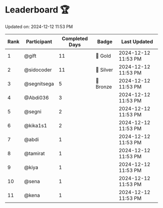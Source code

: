 # Leaderboard 🏆

Updated on: 2024-12-12 11:53 PM

| Rank | Participant       | Completed Days | Badge      | Last Updated         |
|------|-------------------|----------------|------------|----------------------|
| 1    | @gift             | 11             | 🏅 Gold     | 2024-12-12 11:53 PM |
| 2    | @sidocoder        | 11             | 🥈 Silver   | 2024-12-12 11:53 PM |
| 3    | @segnitsega       | 5              | 🥉 Bronze   | 2024-12-12 11:53 PM |
| 4    | @Abdi036          | 3              |            | 2024-12-12 11:53 PM |
| 5    | @segni            | 2              |            | 2024-12-12 11:53 PM |
| 6    | @kika1s1          | 2              |            | 2024-12-12 11:53 PM |
| 7    | @abdi             | 1              |            | 2024-12-12 11:53 PM |
| 8    | @tamirat          | 1              |            | 2024-12-12 11:53 PM |
| 9    | @kiya             | 1              |            | 2024-12-12 11:53 PM |
| 10   | @sena             | 1              |            | 2024-12-12 11:53 PM |
| 11   | @kena             | 1              |            | 2024-12-12 11:53 PM |

